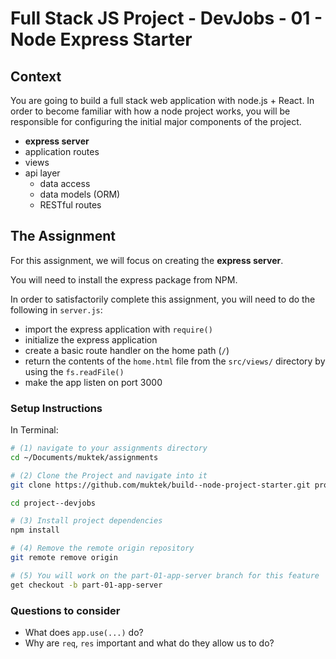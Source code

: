 # Full Stack JS Project - DevJobs - 01 - Node Express Starter

## Context
You are going to build a full stack web application with node.js + React. In order to become familiar with how a node project works, you will be responsible for configuring the  initial major components of the project.  

- **express server**
- application routes
- views
- api layer
  - data access
  - data models (ORM)
  - RESTful routes


## The Assignment
For this assignment, we will focus on creating the **express server**.

You will need to install the express package from NPM.

In order to satisfactorily complete this assignment, you will need to do the following in `server.js`:

- import the express application with `require()`
- initialize the express application
- create a basic route handler on the home path (`/`)
- return the contents of the `home.html` file from the `src/views/` directory by using the `fs.readFile()`
- make the app listen on port 3000



### Setup Instructions

In Terminal:

```sh
# (1) navigate to your assignments directory
cd ~/Documents/muktek/assignments

# (2) Clone the Project and navigate into it
git clone https://github.com/muktek/build--node-project-starter.git project--devjobs

cd project--devjobs

# (3) Install project dependencies
npm install

# (4) Remove the remote origin repository
git remote remove origin

# (5) You will work on the part-01-app-server branch for this feature
get checkout -b part-01-app-server
```

### Questions to consider
- What does `app.use(...)` do?
- Why are `req`, `res` important and what do they allow us to do?
